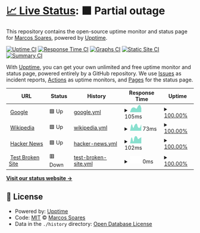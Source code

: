 # [📈 Live Status](https://demo.upptime.js.org): <!--live status--> **🟧 Partial outage**

This repository contains the open-source uptime monitor and status page for [Marcos Soares](https://demo.upptime.js.org), powered by [Upptime](https://github.com/upptime/upptime).

[![Uptime CI](https://github.com/MrTorfick/upptime/workflows/Uptime%20CI/badge.svg)](https://github.com/MrTorfick/upptime/actions?query=workflow%3A%22Uptime+CI%22)
[![Response Time CI](https://github.com/MrTorfick/upptime/workflows/Response%20Time%20CI/badge.svg)](https://github.com/MrTorfick/upptime/actions?query=workflow%3A%22Response+Time+CI%22)
[![Graphs CI](https://github.com/MrTorfick/upptime/workflows/Graphs%20CI/badge.svg)](https://github.com/MrTorfick/upptime/actions?query=workflow%3A%22Graphs+CI%22)
[![Static Site CI](https://github.com/MrTorfick/upptime/workflows/Static%20Site%20CI/badge.svg)](https://github.com/MrTorfick/upptime/actions?query=workflow%3A%22Static+Site+CI%22)
[![Summary CI](https://github.com/MrTorfick/upptime/workflows/Summary%20CI/badge.svg)](https://github.com/MrTorfick/upptime/actions?query=workflow%3A%22Summary+CI%22)

With [Upptime](https://upptime.js.org), you can get your own unlimited and free uptime monitor and status page, powered entirely by a GitHub repository. We use [Issues](https://github.com/MrTorfick/upptime/issues) as incident reports, [Actions](https://github.com/MrTorfick/upptime/actions) as uptime monitors, and [Pages](https://demo.upptime.js.org) for the status page.

<!--start: status pages-->
<!-- This summary is generated by Upptime (https://github.com/upptime/upptime) -->
<!-- Do not edit this manually, your changes will be overwritten -->
<!-- prettier-ignore -->
| URL | Status | History | Response Time | Uptime |
| --- | ------ | ------- | ------------- | ------ |
| <img alt="" src="https://favicons.githubusercontent.com/www.google.com" height="13"> [Google](https://www.google.com) | 🟩 Up | [google.yml](https://github.com/MrTorfick/Status-Page/commits/HEAD/history/google.yml) | <details><summary><img alt="Response time graph" src="./graphs/google/response-time-week.png" height="20"> 105ms</summary><br><a href="https://MrTorfick.github.io/upptime/history/google"><img alt="Response time 105" src="https://img.shields.io/endpoint?url=https%3A%2F%2Fraw.githubusercontent.com%2FMrTorfick%2FStatus-Page%2FHEAD%2Fapi%2Fgoogle%2Fresponse-time.json"></a><br><a href="https://MrTorfick.github.io/upptime/history/google"><img alt="24-hour response time 105" src="https://img.shields.io/endpoint?url=https%3A%2F%2Fraw.githubusercontent.com%2FMrTorfick%2FStatus-Page%2FHEAD%2Fapi%2Fgoogle%2Fresponse-time-day.json"></a><br><a href="https://MrTorfick.github.io/upptime/history/google"><img alt="7-day response time 105" src="https://img.shields.io/endpoint?url=https%3A%2F%2Fraw.githubusercontent.com%2FMrTorfick%2FStatus-Page%2FHEAD%2Fapi%2Fgoogle%2Fresponse-time-week.json"></a><br><a href="https://MrTorfick.github.io/upptime/history/google"><img alt="30-day response time 105" src="https://img.shields.io/endpoint?url=https%3A%2F%2Fraw.githubusercontent.com%2FMrTorfick%2FStatus-Page%2FHEAD%2Fapi%2Fgoogle%2Fresponse-time-month.json"></a><br><a href="https://MrTorfick.github.io/upptime/history/google"><img alt="1-year response time 105" src="https://img.shields.io/endpoint?url=https%3A%2F%2Fraw.githubusercontent.com%2FMrTorfick%2FStatus-Page%2FHEAD%2Fapi%2Fgoogle%2Fresponse-time-year.json"></a></details> | <details><summary><a href="https://MrTorfick.github.io/upptime/history/google">100.00%</a></summary><a href="https://MrTorfick.github.io/upptime/history/google"><img alt="All-time uptime 100.00%" src="https://img.shields.io/endpoint?url=https%3A%2F%2Fraw.githubusercontent.com%2FMrTorfick%2FStatus-Page%2FHEAD%2Fapi%2Fgoogle%2Fuptime.json"></a><br><a href="https://MrTorfick.github.io/upptime/history/google"><img alt="24-hour uptime 100.00%" src="https://img.shields.io/endpoint?url=https%3A%2F%2Fraw.githubusercontent.com%2FMrTorfick%2FStatus-Page%2FHEAD%2Fapi%2Fgoogle%2Fuptime-day.json"></a><br><a href="https://MrTorfick.github.io/upptime/history/google"><img alt="7-day uptime 100.00%" src="https://img.shields.io/endpoint?url=https%3A%2F%2Fraw.githubusercontent.com%2FMrTorfick%2FStatus-Page%2FHEAD%2Fapi%2Fgoogle%2Fuptime-week.json"></a><br><a href="https://MrTorfick.github.io/upptime/history/google"><img alt="30-day uptime 100.00%" src="https://img.shields.io/endpoint?url=https%3A%2F%2Fraw.githubusercontent.com%2FMrTorfick%2FStatus-Page%2FHEAD%2Fapi%2Fgoogle%2Fuptime-month.json"></a><br><a href="https://MrTorfick.github.io/upptime/history/google"><img alt="1-year uptime 100.00%" src="https://img.shields.io/endpoint?url=https%3A%2F%2Fraw.githubusercontent.com%2FMrTorfick%2FStatus-Page%2FHEAD%2Fapi%2Fgoogle%2Fuptime-year.json"></a></details>
| <img alt="" src="https://favicons.githubusercontent.com/en.wikipedia.org" height="13"> [Wikipedia](https://en.wikipedia.org) | 🟩 Up | [wikipedia.yml](https://github.com/MrTorfick/Status-Page/commits/HEAD/history/wikipedia.yml) | <details><summary><img alt="Response time graph" src="./graphs/wikipedia/response-time-week.png" height="20"> 73ms</summary><br><a href="https://MrTorfick.github.io/upptime/history/wikipedia"><img alt="Response time 73" src="https://img.shields.io/endpoint?url=https%3A%2F%2Fraw.githubusercontent.com%2FMrTorfick%2FStatus-Page%2FHEAD%2Fapi%2Fwikipedia%2Fresponse-time.json"></a><br><a href="https://MrTorfick.github.io/upptime/history/wikipedia"><img alt="24-hour response time 73" src="https://img.shields.io/endpoint?url=https%3A%2F%2Fraw.githubusercontent.com%2FMrTorfick%2FStatus-Page%2FHEAD%2Fapi%2Fwikipedia%2Fresponse-time-day.json"></a><br><a href="https://MrTorfick.github.io/upptime/history/wikipedia"><img alt="7-day response time 73" src="https://img.shields.io/endpoint?url=https%3A%2F%2Fraw.githubusercontent.com%2FMrTorfick%2FStatus-Page%2FHEAD%2Fapi%2Fwikipedia%2Fresponse-time-week.json"></a><br><a href="https://MrTorfick.github.io/upptime/history/wikipedia"><img alt="30-day response time 73" src="https://img.shields.io/endpoint?url=https%3A%2F%2Fraw.githubusercontent.com%2FMrTorfick%2FStatus-Page%2FHEAD%2Fapi%2Fwikipedia%2Fresponse-time-month.json"></a><br><a href="https://MrTorfick.github.io/upptime/history/wikipedia"><img alt="1-year response time 73" src="https://img.shields.io/endpoint?url=https%3A%2F%2Fraw.githubusercontent.com%2FMrTorfick%2FStatus-Page%2FHEAD%2Fapi%2Fwikipedia%2Fresponse-time-year.json"></a></details> | <details><summary><a href="https://MrTorfick.github.io/upptime/history/wikipedia">100.00%</a></summary><a href="https://MrTorfick.github.io/upptime/history/wikipedia"><img alt="All-time uptime 100.00%" src="https://img.shields.io/endpoint?url=https%3A%2F%2Fraw.githubusercontent.com%2FMrTorfick%2FStatus-Page%2FHEAD%2Fapi%2Fwikipedia%2Fuptime.json"></a><br><a href="https://MrTorfick.github.io/upptime/history/wikipedia"><img alt="24-hour uptime 100.00%" src="https://img.shields.io/endpoint?url=https%3A%2F%2Fraw.githubusercontent.com%2FMrTorfick%2FStatus-Page%2FHEAD%2Fapi%2Fwikipedia%2Fuptime-day.json"></a><br><a href="https://MrTorfick.github.io/upptime/history/wikipedia"><img alt="7-day uptime 100.00%" src="https://img.shields.io/endpoint?url=https%3A%2F%2Fraw.githubusercontent.com%2FMrTorfick%2FStatus-Page%2FHEAD%2Fapi%2Fwikipedia%2Fuptime-week.json"></a><br><a href="https://MrTorfick.github.io/upptime/history/wikipedia"><img alt="30-day uptime 100.00%" src="https://img.shields.io/endpoint?url=https%3A%2F%2Fraw.githubusercontent.com%2FMrTorfick%2FStatus-Page%2FHEAD%2Fapi%2Fwikipedia%2Fuptime-month.json"></a><br><a href="https://MrTorfick.github.io/upptime/history/wikipedia"><img alt="1-year uptime 100.00%" src="https://img.shields.io/endpoint?url=https%3A%2F%2Fraw.githubusercontent.com%2FMrTorfick%2FStatus-Page%2FHEAD%2Fapi%2Fwikipedia%2Fuptime-year.json"></a></details>
| <img alt="" src="https://favicons.githubusercontent.com/news.ycombinator.com" height="13"> [Hacker News](https://news.ycombinator.com) | 🟩 Up | [hacker-news.yml](https://github.com/MrTorfick/Status-Page/commits/HEAD/history/hacker-news.yml) | <details><summary><img alt="Response time graph" src="./graphs/hacker-news/response-time-week.png" height="20"> 102ms</summary><br><a href="https://MrTorfick.github.io/upptime/history/hacker-news"><img alt="Response time 102" src="https://img.shields.io/endpoint?url=https%3A%2F%2Fraw.githubusercontent.com%2FMrTorfick%2FStatus-Page%2FHEAD%2Fapi%2Fhacker-news%2Fresponse-time.json"></a><br><a href="https://MrTorfick.github.io/upptime/history/hacker-news"><img alt="24-hour response time 102" src="https://img.shields.io/endpoint?url=https%3A%2F%2Fraw.githubusercontent.com%2FMrTorfick%2FStatus-Page%2FHEAD%2Fapi%2Fhacker-news%2Fresponse-time-day.json"></a><br><a href="https://MrTorfick.github.io/upptime/history/hacker-news"><img alt="7-day response time 102" src="https://img.shields.io/endpoint?url=https%3A%2F%2Fraw.githubusercontent.com%2FMrTorfick%2FStatus-Page%2FHEAD%2Fapi%2Fhacker-news%2Fresponse-time-week.json"></a><br><a href="https://MrTorfick.github.io/upptime/history/hacker-news"><img alt="30-day response time 102" src="https://img.shields.io/endpoint?url=https%3A%2F%2Fraw.githubusercontent.com%2FMrTorfick%2FStatus-Page%2FHEAD%2Fapi%2Fhacker-news%2Fresponse-time-month.json"></a><br><a href="https://MrTorfick.github.io/upptime/history/hacker-news"><img alt="1-year response time 102" src="https://img.shields.io/endpoint?url=https%3A%2F%2Fraw.githubusercontent.com%2FMrTorfick%2FStatus-Page%2FHEAD%2Fapi%2Fhacker-news%2Fresponse-time-year.json"></a></details> | <details><summary><a href="https://MrTorfick.github.io/upptime/history/hacker-news">100.00%</a></summary><a href="https://MrTorfick.github.io/upptime/history/hacker-news"><img alt="All-time uptime 100.00%" src="https://img.shields.io/endpoint?url=https%3A%2F%2Fraw.githubusercontent.com%2FMrTorfick%2FStatus-Page%2FHEAD%2Fapi%2Fhacker-news%2Fuptime.json"></a><br><a href="https://MrTorfick.github.io/upptime/history/hacker-news"><img alt="24-hour uptime 100.00%" src="https://img.shields.io/endpoint?url=https%3A%2F%2Fraw.githubusercontent.com%2FMrTorfick%2FStatus-Page%2FHEAD%2Fapi%2Fhacker-news%2Fuptime-day.json"></a><br><a href="https://MrTorfick.github.io/upptime/history/hacker-news"><img alt="7-day uptime 100.00%" src="https://img.shields.io/endpoint?url=https%3A%2F%2Fraw.githubusercontent.com%2FMrTorfick%2FStatus-Page%2FHEAD%2Fapi%2Fhacker-news%2Fuptime-week.json"></a><br><a href="https://MrTorfick.github.io/upptime/history/hacker-news"><img alt="30-day uptime 100.00%" src="https://img.shields.io/endpoint?url=https%3A%2F%2Fraw.githubusercontent.com%2FMrTorfick%2FStatus-Page%2FHEAD%2Fapi%2Fhacker-news%2Fuptime-month.json"></a><br><a href="https://MrTorfick.github.io/upptime/history/hacker-news"><img alt="1-year uptime 100.00%" src="https://img.shields.io/endpoint?url=https%3A%2F%2Fraw.githubusercontent.com%2FMrTorfick%2FStatus-Page%2FHEAD%2Fapi%2Fhacker-news%2Fuptime-year.json"></a></details>
| <img alt="" src="https://favicons.githubusercontent.com/thissitedoesnotexist.koj.co" height="13"> [Test Broken Site](https://thissitedoesnotexist.koj.co) | 🟥 Down | [test-broken-site.yml](https://github.com/MrTorfick/Status-Page/commits/HEAD/history/test-broken-site.yml) | <details><summary><img alt="Response time graph" src="./graphs/test-broken-site/response-time-week.png" height="20"> 0ms</summary><br><a href="https://MrTorfick.github.io/upptime/history/test-broken-site"><img alt="Response time 0" src="https://img.shields.io/endpoint?url=https%3A%2F%2Fraw.githubusercontent.com%2FMrTorfick%2FStatus-Page%2FHEAD%2Fapi%2Ftest-broken-site%2Fresponse-time.json"></a><br><a href="https://MrTorfick.github.io/upptime/history/test-broken-site"><img alt="24-hour response time 0" src="https://img.shields.io/endpoint?url=https%3A%2F%2Fraw.githubusercontent.com%2FMrTorfick%2FStatus-Page%2FHEAD%2Fapi%2Ftest-broken-site%2Fresponse-time-day.json"></a><br><a href="https://MrTorfick.github.io/upptime/history/test-broken-site"><img alt="7-day response time 0" src="https://img.shields.io/endpoint?url=https%3A%2F%2Fraw.githubusercontent.com%2FMrTorfick%2FStatus-Page%2FHEAD%2Fapi%2Ftest-broken-site%2Fresponse-time-week.json"></a><br><a href="https://MrTorfick.github.io/upptime/history/test-broken-site"><img alt="30-day response time 0" src="https://img.shields.io/endpoint?url=https%3A%2F%2Fraw.githubusercontent.com%2FMrTorfick%2FStatus-Page%2FHEAD%2Fapi%2Ftest-broken-site%2Fresponse-time-month.json"></a><br><a href="https://MrTorfick.github.io/upptime/history/test-broken-site"><img alt="1-year response time 0" src="https://img.shields.io/endpoint?url=https%3A%2F%2Fraw.githubusercontent.com%2FMrTorfick%2FStatus-Page%2FHEAD%2Fapi%2Ftest-broken-site%2Fresponse-time-year.json"></a></details> | <details><summary><a href="https://MrTorfick.github.io/upptime/history/test-broken-site">100.00%</a></summary><a href="https://MrTorfick.github.io/upptime/history/test-broken-site"><img alt="All-time uptime 100.00%" src="https://img.shields.io/endpoint?url=https%3A%2F%2Fraw.githubusercontent.com%2FMrTorfick%2FStatus-Page%2FHEAD%2Fapi%2Ftest-broken-site%2Fuptime.json"></a><br><a href="https://MrTorfick.github.io/upptime/history/test-broken-site"><img alt="24-hour uptime 100.00%" src="https://img.shields.io/endpoint?url=https%3A%2F%2Fraw.githubusercontent.com%2FMrTorfick%2FStatus-Page%2FHEAD%2Fapi%2Ftest-broken-site%2Fuptime-day.json"></a><br><a href="https://MrTorfick.github.io/upptime/history/test-broken-site"><img alt="7-day uptime 100.00%" src="https://img.shields.io/endpoint?url=https%3A%2F%2Fraw.githubusercontent.com%2FMrTorfick%2FStatus-Page%2FHEAD%2Fapi%2Ftest-broken-site%2Fuptime-week.json"></a><br><a href="https://MrTorfick.github.io/upptime/history/test-broken-site"><img alt="30-day uptime 100.00%" src="https://img.shields.io/endpoint?url=https%3A%2F%2Fraw.githubusercontent.com%2FMrTorfick%2FStatus-Page%2FHEAD%2Fapi%2Ftest-broken-site%2Fuptime-month.json"></a><br><a href="https://MrTorfick.github.io/upptime/history/test-broken-site"><img alt="1-year uptime 100.00%" src="https://img.shields.io/endpoint?url=https%3A%2F%2Fraw.githubusercontent.com%2FMrTorfick%2FStatus-Page%2FHEAD%2Fapi%2Ftest-broken-site%2Fuptime-year.json"></a></details>

<!--end: status pages-->

[**Visit our status website →**](https://demo.upptime.js.org)

## 📄 License

- Powered by: [Upptime](https://github.com/upptime/upptime)
- Code: [MIT](./LICENSE) © [Marcos Soares](https://demo.upptime.js.org)
- Data in the `./history` directory: [Open Database License](https://opendatacommons.org/licenses/odbl/1-0/)
